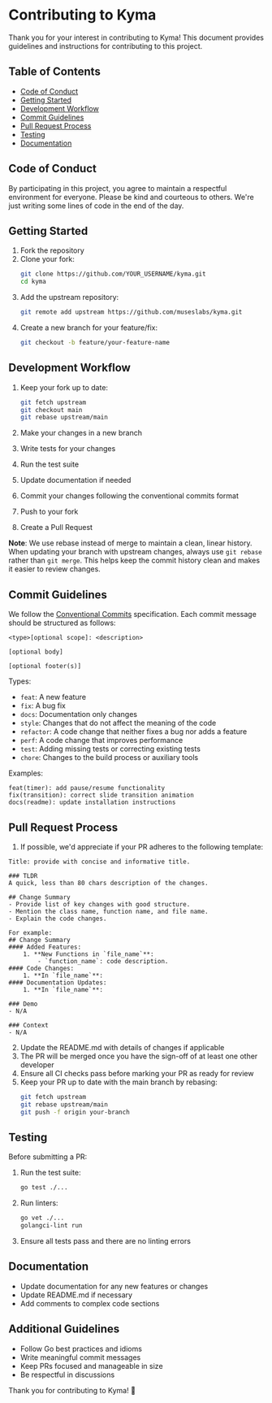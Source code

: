 # Contributing to Kyma

Thank you for your interest in contributing to Kyma! This document provides guidelines and instructions for contributing to this project.

## Table of Contents

- [Code of Conduct](#code-of-conduct)
- [Getting Started](#getting-started)
- [Development Workflow](#development-workflow)
- [Commit Guidelines](#commit-guidelines)
- [Pull Request Process](#pull-request-process)
- [Testing](#testing)
- [Documentation](#documentation)

## Code of Conduct

By participating in this project, you agree to maintain a respectful environment for everyone. Please be kind and courteous to others. We're just writing some lines of code in the end of the day.

## Getting Started

1. Fork the repository
2. Clone your fork:
   ```bash
   git clone https://github.com/YOUR_USERNAME/kyma.git
   cd kyma
   ```
3. Add the upstream repository:
   ```bash
   git remote add upstream https://github.com/museslabs/kyma.git
   ```
4. Create a new branch for your feature/fix:
   ```bash
   git checkout -b feature/your-feature-name
   ```

## Development Workflow

1. Keep your fork up to date:

   ```bash
   git fetch upstream
   git checkout main
   git rebase upstream/main
   ```

2. Make your changes in a new branch
3. Write tests for your changes
4. Run the test suite
5. Update documentation if needed
6. Commit your changes following the conventional commits format
7. Push to your fork
8. Create a Pull Request

**Note**: We use rebase instead of merge to maintain a clean, linear history. When updating your branch with upstream changes, always use `git rebase` rather than `git merge`. This helps keep the commit history clean and makes it easier to review changes.

## Commit Guidelines

We follow the [Conventional Commits](https://www.conventionalcommits.org/) specification. Each commit message should be structured as follows:

```
<type>[optional scope]: <description>

[optional body]

[optional footer(s)]
```

Types:

- `feat`: A new feature
- `fix`: A bug fix
- `docs`: Documentation only changes
- `style`: Changes that do not affect the meaning of the code
- `refactor`: A code change that neither fixes a bug nor adds a feature
- `perf`: A code change that improves performance
- `test`: Adding missing tests or correcting existing tests
- `chore`: Changes to the build process or auxiliary tools

Examples:

```
feat(timer): add pause/resume functionality
fix(transition): correct slide transition animation
docs(readme): update installation instructions
```

## Pull Request Process

1. If possible, we'd appreciate if your PR adheres to the following template:

```
Title: provide with concise and informative title.

### TLDR
A quick, less than 80 chars description of the changes.

## Change Summary
- Provide list of key changes with good structure.
- Mention the class name, function name, and file name.
- Explain the code changes.

For example:
## Change Summary
#### Added Features:
    1. **New Functions in `file_name`**:
        - `function_name`: code description.
#### Code Changes:
    1. **In `file_name`**:
#### Documentation Updates:
    1. **In `file_name`**:

### Demo
- N/A

### Context
- N/A
```

2. Update the README.md with details of changes if applicable
3. The PR will be merged once you have the sign-off of at least one other developer
4. Ensure all CI checks pass before marking your PR as ready for review
5. Keep your PR up to date with the main branch by rebasing:
   ```bash
   git fetch upstream
   git rebase upstream/main
   git push -f origin your-branch
   ```

## Testing

Before submitting a PR:

1. Run the test suite:

   ```bash
   go test ./...
   ```

2. Run linters:

   ```bash
   go vet ./...
   golangci-lint run
   ```

3. Ensure all tests pass and there are no linting errors

## Documentation

- Update documentation for any new features or changes
- Update README.md if necessary
- Add comments to complex code sections

## Additional Guidelines

- Follow Go best practices and idioms
- Write meaningful commit messages
- Keep PRs focused and manageable in size
- Be respectful in discussions

Thank you for contributing to Kyma! 🎉
